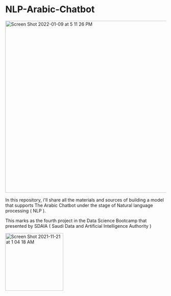 # NLP-Arabic-Chatbot

<img width="540" alt="Screen Shot 2022-01-09 at 5 11 26 PM" src="https://user-images.githubusercontent.com/93079431/148687790-2a11689d-bc4d-465a-a7b9-4124c3c12e01.png">

In this repository, i'll share all the materials and sources of building a model that supports The Arabic Chatbot under the stage of Natural language processing ( NLP ).

This marks as the fourth project in the Data Science Bootcamp that presented by SDAIA ( Saudi Data and Artificial Intelligence Authority )

<img width="181" alt="Screen Shot 2021-11-21 at 1 04 18 AM" src="https://user-images.githubusercontent.com/93079431/148688153-a4e76f82-4485-4f17-92a9-ca6aa33a3450.png">

